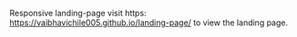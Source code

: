 Responsive landing-page
 visit https: https://vaibhavichile005.github.io/landing-page/ to view the landing page.
